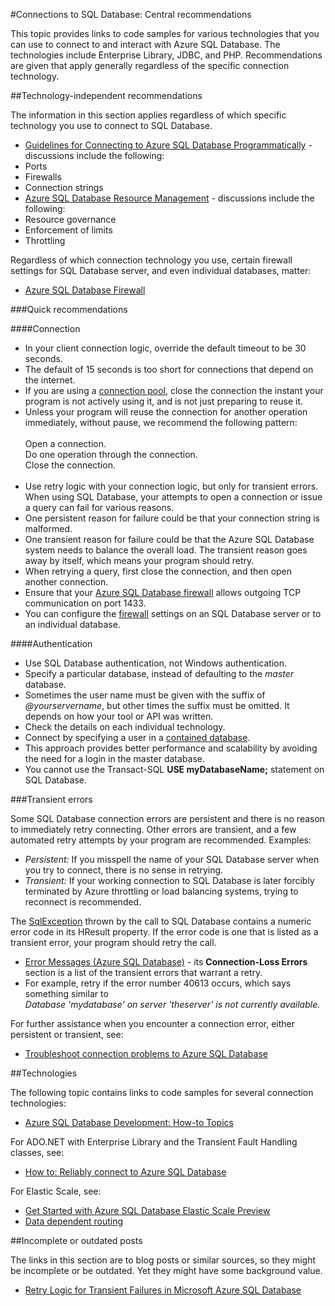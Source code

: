 <properties 
	pageTitle="Connections to Azure SQL Database: Central recommendations" 
	description="A central topic that provides links to more specific topics about various drivers, such as ADO.NET and PHP, for connecting to Azure SQL Database." 
	services="sql-database" 
	documentationCenter="" 
	authors="MightyPen" 
	manager="jeffreyg" 
	editor=""/>


<tags 
	ms.service="sql-database" 
	ms.workload="sql-database" 
	ms.tgt_pltfrm="na" 
	ms.devlang="na" 
	ms.topic="article" 
	ms.date="03/17/2015" 
	ms.author="genemi"/>


#Connections to SQL Database: Central recommendations


<!--
GeneMi , 2015-March-17 Monday 12:28pm
sql-database-connect-central-recommendations.md
sql-database-connect-*.md

Applying tech review feedback from Young Gah Kim.
Also, testing the new suffix ".md" in the 'routing' link near bottom.
-->


This topic provides links to code samples for various technologies that you can use to connect to and interact with Azure SQL Database. The technologies include Enterprise Library, JDBC, and PHP. Recommendations are given that apply generally regardless of the specific connection technology.


##Technology-independent recommendations


The information in this section applies regardless of which specific technology you use to connect to SQL Database.


- [Guidelines for Connecting to Azure SQL Database Programmatically](http://msdn.microsoft.com/library/azure/ee336282.aspx) - discussions include the following:
 - Ports
 - Firewalls
 - Connection strings
- [Azure SQL Database Resource Management](https://msdn.microsoft.com/library/azure/dn338083.aspx) - discussions include the following:
 - Resource governance
 - Enforcement of limits
 - Throttling


Regardless of which connection technology you use, certain firewall settings for SQL Database server, and even individual databases, matter:


- [Azure SQL Database Firewall](https://msdn.microsoft.com/library/azure/ee621782.aspx)


###Quick recommendations


####Connection


- In your client connection logic, override the default timeout to be 30 seconds.
 - The default of 15 seconds is too short for connections that depend on the internet.
- If you are using a [connection pool](http://msdn.microsoft.com/library/8xx3tyca.aspx), close the connection the instant your program is not actively using it, and is not just preparing to reuse it.
 - Unless your program will reuse the connection for another operation immediately, without pause, we recommend the following pattern:
<br/><br/>Open a connection.
<br/>Do one operation through the connection.
<br/>Close the connection.<br/><br/>
- Use retry logic with your connection logic, but only for transient errors. When using SQL Database, your attempts to open a connection or issue a query can fail for various reasons.
 - One persistent reason for failure could be that your connection string is malformed.
 - One transient reason for failure could be that the Azure SQL Database system needs to balance the overall load. The transient reason goes away by itself, which means your program should retry.
 - When retrying a query, first close the connection, and then open another connection.
- Ensure that your [Azure SQL Database firewall](http://msdn.microsoft.com/library/ee621782.aspx) allows outgoing TCP communication on port 1433.
 - You can configure the [firewall](http://msdn.microsoft.com/library/azure/ee621782.aspx) settings on an SQL Database server or to an individual database.


####Authentication


- Use SQL Database authentication, not Windows authentication.
- Specify a particular database, instead of defaulting to the *master* database.
- Sometimes the user name must be given with the suffix of *@yourservername*, but other times the suffix must be omitted. It depends on how your tool or API was written.
 - Check the details on each individual technology.
- Connect by specifying a user in a [contained database](http://msdn.microsoft.com/library/ff929071.aspx).
 - This approach provides better performance and scalability by avoiding the need for a login in the master database.
 - You cannot use the Transact-SQL **USE myDatabaseName;** statement on SQL Database.


###Transient errors


Some SQL Database connection errors are persistent and there is no reason to immediately retry connecting. Other errors are transient, and a few automated retry attempts by your program are recommended. Examples:


- *Persistent:* If you misspell the name of your SQL Database server when you try to connect, there is no sense in retrying.
- *Transient:* If your working connection to SQL Database is later forcibly terminated by Azure throttling or load balancing systems, trying to reconnect is recommended.


The [SqlException](https://msdn.microsoft.com/library/system.data.sqlclient.sqlexception.aspx) thrown by the call to SQL Database contains a numeric error code in its HResult property. If the error code is one that is listed as a transient error, your program should retry the call.


- [Error Messages (Azure SQL Database)](http://msdn.microsoft.com/library/azure/ff394106.aspx) - its **Connection-Loss Errors** section is a list of the transient errors that warrant a retry.
 - For example, retry if the error number 40613 occurs, which says something similar to<br/>*Database 'mydatabase' on server 'theserver' is not currently available.*


For further assistance when you encounter a connection error, either persistent or transient, see:


- [Troubleshoot connection problems to Azure SQL Database](http://support.microsoft.com/en-us/kb/2980233/en-us)


##Technologies


The following topic contains links to code samples for several connection technologies:


- [Azure SQL Database Development: How-to Topics](http://msdn.microsoft.com/library/azure/ee621787.aspx)


For ADO.NET with Enterprise Library and the Transient Fault Handling classes, see:


- [How to: Reliably connect to Azure SQL Database](http://msdn.microsoft.com/library/azure/dn864744.aspx)


For Elastic Scale, see:


- [Get Started with Azure SQL Database Elastic Scale Preview](../sql-database-elastic-scale-get-started/)
- [Data dependent routing](sql-database-elastic-scale-data-dependent-routing.md)


##Incomplete or outdated posts


The links in this section are to blog posts or similar sources, so they might be incomplete or be outdated. Yet they might have some background value.


- [Retry Logic for Transient Failures in Microsoft Azure SQL Database](http://social.technet.microsoft.com/wiki/contents/articles/4235.retry-logic-for-transient-failures-in-windows-azure-sql-database.aspx)

<!-- -->

